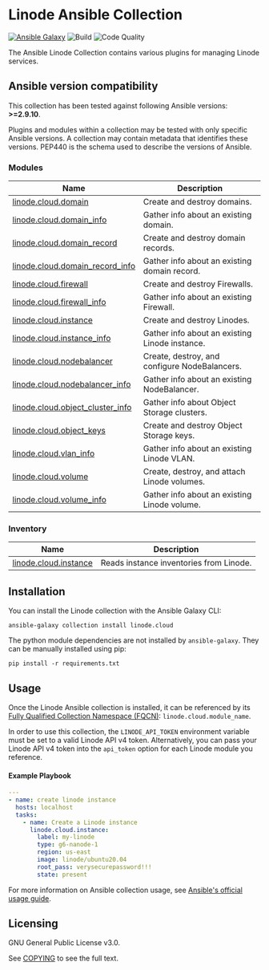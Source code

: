 # Linode Ansible Collection
[![Ansible Galaxy](https://img.shields.io/badge/galaxy-linode.cloud-660198.svg?style=flat)](https://galaxy.ansible.com/linode/cloud/) 
![Build](https://img.shields.io/github/workflow/status/linode/ansible_linode/Run%20Integration%20Tests/main?label=tests)
![Code Quality](https://img.shields.io/lgtm/grade/python/github/linode/ansible_linode?label=code%20quality)

The Ansible Linode Collection contains various plugins for managing Linode services.

<!--start requires_ansible-->
## Ansible version compatibility

This collection has been tested against following Ansible versions: **>=2.9.10**.

Plugins and modules within a collection may be tested with only specific Ansible versions.
A collection may contain metadata that identifies these versions.
PEP440 is the schema used to describe the versions of Ansible.
<!--end requires_ansible-->

<!--start collection content-->
### Modules
Name | Description
--- | ---
[linode.cloud.domain](https://github.com/linode/ansible_linode/blob/main/docs/modules/domain.rst)|Create and destroy domains.
[linode.cloud.domain_info](https://github.com/linode/ansible_linode/blob/main/docs/modules/domain_info.rst)|Gather info about an existing domain.
[linode.cloud.domain_record](https://github.com/linode/ansible_linode/blob/main/docs/modules/domain_record.rst)|Create and destroy domain records.
[linode.cloud.domain_record_info](https://github.com/linode/ansible_linode/blob/main/docs/modules/domain_record_info.rst)|Gather info about an existing domain record.
[linode.cloud.firewall](https://github.com/linode/ansible_linode/blob/main/docs/modules/firewall.rst)|Create and destroy Firewalls.
[linode.cloud.firewall_info](https://github.com/linode/ansible_linode/blob/main/docs/modules/firewall_info.rst)|Gather info about an existing Firewall.
[linode.cloud.instance](https://github.com/linode/ansible_linode/blob/main/docs/modules/instance.rst)|Create and destroy Linodes.
[linode.cloud.instance_info](https://github.com/linode/ansible_linode/blob/main/docs/modules/instance_info.rst)|Gather info about an existing Linode instance.
[linode.cloud.nodebalancer](https://github.com/linode/ansible_linode/blob/main/docs/modules/nodebalancer.rst)|Create, destroy, and configure NodeBalancers.
[linode.cloud.nodebalancer_info](https://github.com/linode/ansible_linode/blob/main/docs/modules/nodebalancer_info.rst)|Gather info about an existing NodeBalancer.
[linode.cloud.object_cluster_info](https://github.com/linode/ansible_linode/blob/main/docs/modules/object_cluster_info.rst)|Gather info about Object Storage clusters.
[linode.cloud.object_keys](https://github.com/linode/ansible_linode/blob/main/docs/modules/object_keys.rst)|Create and destroy Object Storage keys.
[linode.cloud.vlan_info](https://github.com/linode/ansible_linode/blob/main/docs/modules/vlan_info.rst)|Gather info about an existing Linode VLAN.
[linode.cloud.volume](https://github.com/linode/ansible_linode/blob/main/docs/modules/volume.rst)|Create, destroy, and attach Linode volumes.
[linode.cloud.volume_info](https://github.com/linode/ansible_linode/blob/main/docs/modules/volume_info.rst)|Gather info about an existing Linode volume.

### Inventory
Name | Description
--- | ---
[linode.cloud.instance](https://github.com/linode/ansible_linode/blob/main/docs/inventory/instance.rst)|Reads instance inventories from Linode.

<!--end collection content-->

## Installation

You can install the Linode collection with the Ansible Galaxy CLI:

```shell
ansible-galaxy collection install linode.cloud
```

The python module dependencies are not installed by `ansible-galaxy`.  They can
be manually installed using pip:

```shell
pip install -r requirements.txt
```

## Usage
Once the Linode Ansible collection is installed, it can be referenced by its [Fully Qualified Collection Namespace (FQCN)](https://github.com/ansible-collections/overview#terminology): `linode.cloud.module_name`.

In order to use this collection, the `LINODE_API_TOKEN` environment variable must be set to a valid Linode API v4 token. 
Alternatively, you can pass your Linode API v4 token into the `api_token` option for each Linode module you reference.

#### Example Playbook
```yaml
---
- name: create linode instance
  hosts: localhost
  tasks:
    - name: Create a Linode instance    
      linode.cloud.instance:
        label: my-linode
        type: g6-nanode-1
        region: us-east
        image: linode/ubuntu20.04
        root_pass: verysecurepassword!!!
        state: present
```

For more information on Ansible collection usage, see [Ansible's official usage guide](https://docs.ansible.com/ansible/latest/user_guide/collections_using.html).

## Licensing

GNU General Public License v3.0.

See [COPYING](COPYING) to see the full text.